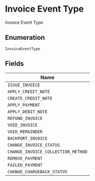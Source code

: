 
# Invoice Event Type

Invoice Event Type

## Enumeration

`InvoiceEventType`

## Fields

| Name |
|  --- |
| `ISSUE_INVOICE` |
| `APPLY_CREDIT_NOTE` |
| `CREATE_CREDIT_NOTE` |
| `APPLY_PAYMENT` |
| `APPLY_DEBIT_NOTE` |
| `REFUND_INVOICE` |
| `VOID_INVOICE` |
| `VOID_REMAINDER` |
| `BACKPORT_INVOICE` |
| `CHANGE_INVOICE_STATUS` |
| `CHANGE_INVOICE_COLLECTION_METHOD` |
| `REMOVE_PAYMENT` |
| `FAILED_PAYMENT` |
| `CHANGE_CHARGEBACK_STATUS` |

